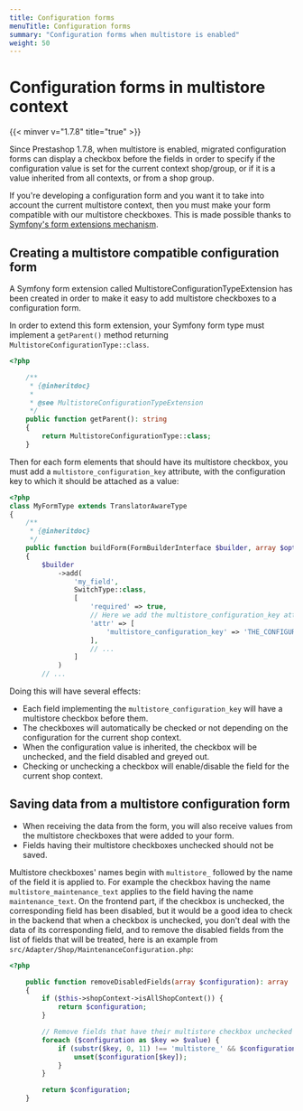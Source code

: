 ```yaml
---
title: Configuration forms
menuTitle: Configuration forms
summary: "Configuration forms when multistore is enabled"
weight: 50
---
```


# Configuration forms in multistore context
{{< minver v="1.7.8" title="true" >}}

Since Prestashop 1.7.8, when multistore is enabled, migrated configuration forms can display a checkbox before the fields in order to specify if the configuration value is set for the current context shop/group, or if it is a value inherited from all contexts, or from a shop group.

If you're developing a configuration form and you want it to take into account the current multistore context, then you must make your form compatible with our multistore checkboxes. This is made possible thanks to [Symfony's form extensions mechanism](https://symfony.com/doc/3.4/form/create_form_type_extension.html).



## Creating a multistore compatible configuration form

A Symfony form extension called MultistoreConfigurationTypeExtension has been created in order to make it easy to add multistore checkboxes to a configuration form.

In order to extend this form extension, your Symfony form type must implement a `getParent()` method returning `MultistoreConfigurationType::class`.

```php
<?php

    /**
     * {@inheritdoc}
     *
     * @see MultistoreConfigurationTypeExtension
     */
    public function getParent(): string
    {
        return MultistoreConfigurationType::class;
    }
```

Then for each form elements that should have its multistore checkbox, you must add a `multistore_configuration_key` attribute, with the configuration key to which it should be attached as a value:

```php
<?php
class MyFormType extends TranslatorAwareType
{
    /**
     * {@inheritdoc}
     */
    public function buildForm(FormBuilderInterface $builder, array $options)
    {
        $builder
            ->add(
                'my_field',
                SwitchType::class,
                [
                    'required' => true,
                    // Here we add the multistore_configuration_key attribute with the configuration key it is linked to.
                    'attr' => [
                        'multistore_configuration_key' => 'THE_CONFIGURATION_KEY',
                    ],
                    // ...
                ]
            )
        // ...

```

Doing this will have several effects:

- Each field implementing the `multistore_configuration_key` will have a multistore checkbox before them.
- The checkboxes will automatically be checked or not depending on the configuration for the current shop context.
- When the configuration value is inherited, the checkbox will be unchecked, and the field disabled and greyed out.
- Checking or unchecking a checkbox will enable/disable the field for the current shop context.


## Saving data from a multistore configuration form

- When receiving the data from the form, you will also receive values from the multistore checkboxes that were added to your form.
- Fields having their multistore checkboxes unchecked should not be saved.

Multistore checkboxes' names begin with `multistore_` followed by the name of the field it is applied to. For example the checkbox having the name `multistore_maintenance_text` applies to the field having the name `maintenance_text`. On the frontend part, if the checkbox is unchecked, the corresponding field has been disabled, but it would be a good idea to check in the backend that when a checkbox is unchecked, you don't deal with the data of its corresponding field, and to remove the disabled fields from the list of fields that will be treated, here is an example from `src/Adapter/Shop/MaintenanceConfiguration.php`:

```php
<?php

    public function removeDisabledFields(array $configuration): array
    {
        if ($this->shopContext->isAllShopContext()) {
            return $configuration;
        }

        // Remove fields that have their multistore checkbox unchecked
        foreach ($configuration as $key => $value) {
            if (substr($key, 0, 11) !== 'multistore_' && $configuration['multistore_' . $key] !== true) {
                unset($configuration[$key]);
            }
        }

        return $configuration;
    }
````



